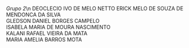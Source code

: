 *Grupo 2*\n
DEOCLECIO IVO DE MELO NETTO
ERICK MELO DE SOUZA DE MENDONCA DA SILVA                        
GLEDSON DANIEL BORGES CAMPELO                        
ISABELA MARIA DE MOURA NASCIMENTO                        
KALANI RAFAEL VIEIRA DA MATA                     
MARIA AMELIA BARROS MOTA                        
